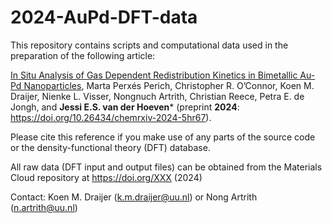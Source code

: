 # 2024-AuPd-DFT-data

This repository contains scripts and computational data used in the preparation of the following article:

[In Situ Analysis of Gas Dependent Redistribution Kinetics in Bimetallic Au-Pd Nanoparticles](https://doi.org/10.26434/chemrxiv-2024-5hr67), Marta Perxés Perich, Christopher R. O’Connor, Koen M. Draijer,  Nienke L. Visser, Nongnuch Artrith, Christian Reece, Petra E. de Jongh, and **Jessi E.S. van der Hoeven*** (preprint **2024**: https://doi.org/10.26434/chemrxiv-2024-5hr67).

Please cite this reference if you make use of any parts of the source code or the density-functional theory (DFT) database.

All raw data (DFT input and output files) can be obtained from the Materials Cloud repository at https://doi.org/XXX (2024)

Contact: Koen M. Draijer (k.m.draijer@uu.nl) or Nong Artrith (n.artrith@uu.nl)
